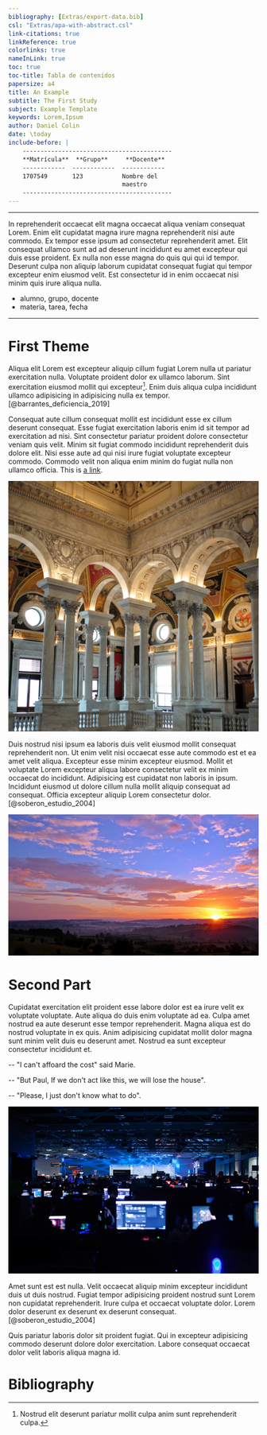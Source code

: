 ```yaml
---
bibliography: [Extras/export-data.bib]
csl: "Extras/apa-with-abstract.csl"
link-citations: true
linkReference: true
colorlinks: true
nameInLink: true
toc: true
toc-title: Tabla de contenidos
papersize: a4
title: An Example
subtitle: The First Study
subject: Example Template
keywords: Lorem,Ipsum
author: Daniel Colin
date: \today
include-before: |
    ------------------------------------------
    **Matrícula**  **Grupo**     **Docente**
    ------------  ------------  ------------
    1707549       123           Nombre del
                                maestro
    ------------------------------------------
---
```


---

In reprehenderit occaecat elit magna occaecat aliqua veniam consequat Lorem. Enim elit cupidatat magna irure magna reprehenderit nisi aute commodo. Ex tempor esse ipsum ad consectetur reprehenderit amet. Elit consequat ullamco sunt ad ad deserunt incididunt eu amet excepteur qui duis esse proident. Ex nulla non esse magna do quis qui qui id tempor. Deserunt culpa non aliquip laborum cupidatat consequat fugiat qui tempor excepteur enim eiusmod velit. Est consectetur id in enim occaecat nisi minim quis irure aliqua nulla.
- alumno, grupo, docente
- materia, tarea, fecha

---

# First Theme

Aliqua elit Lorem est excepteur aliquip cillum fugiat Lorem nulla ut pariatur exercitation nulla. Voluptate proident dolor ex ullamco laborum. Sint exercitation eiusmod mollit qui excepteur[^1]. Enim duis aliqua culpa incididunt ullamco adipisicing in adipisicing nulla ex tempor.[@barrantes_deficiencia_2019]

[^1]: Nostrud elit deserunt pariatur mollit culpa anim sunt reprehenderit culpa.

Consequat aute cillum consequat mollit est incididunt esse ex cillum deserunt consequat. Esse fugiat exercitation laboris enim id sit tempor ad exercitation ad nisi. Sint consectetur pariatur proident dolore consectetur veniam quis velit. Minim sit fugiat commodo incididunt reprehenderit duis dolore elit. Nisi esse aute ad qui nisi irure fugiat voluptate excepteur commodo. Commodo velit non aliqua enim minim do fugiat nulla non ullamco officia. This is [a link](www.google.com).

![A museum](Images/museum.jpeg)

Duis nostrud nisi ipsum ea laboris duis velit eiusmod mollit consequat reprehenderit non. Ut enim velit nisi occaecat esse aute commodo est et ea amet velit aliqua. Excepteur esse minim excepteur eiusmod. Mollit et voluptate Lorem excepteur aliqua labore consectetur velit ex minim occaecat do incididunt. Adipisicing est cupidatat non laboris in ipsum. Incididunt eiusmod ut dolore cillum nulla mollit aliquip consequat ad consequat. Officia excepteur aliquip Lorem consectetur dolor.[@soberon_estudio_2004]

![A sunset](Images/sunrise.jpeg)

# Second Part

Cupidatat exercitation elit proident esse labore dolor est ea irure velit ex voluptate voluptate. Aute aliqua do duis enim voluptate ad ea. Culpa amet nostrud ea aute deserunt esse tempor reprehenderit. Magna aliqua est do nostrud voluptate in ex quis. Anim adipisicing cupidatat mollit dolor magna sunt minim velit duis eu deserunt amet. Nostrud ea sunt excepteur consectetur incididunt et.

-- "I can't affoard the cost" said Marie.

-- "But Paul, If we don't act like this, we will lose the house".

-- "Please, I just don't know what to do". 

![A gaming event](Images/gaming.jpeg)

Amet sunt est est nulla. Velit occaecat aliquip minim excepteur incididunt duis ut duis nostrud. Fugiat tempor adipisicing proident nostrud sunt Lorem non cupidatat reprehenderit. Irure culpa et occaecat voluptate dolor. Lorem dolor deserunt ex deserunt ex deserunt consequat.[@soberon_estudio_2004]

Quis pariatur laboris dolor sit proident fugiat. Qui in excepteur adipisicing commodo deserunt dolore dolor exercitation. Labore consequat occaecat dolor velit laboris aliqua magna id.

# Bibliography